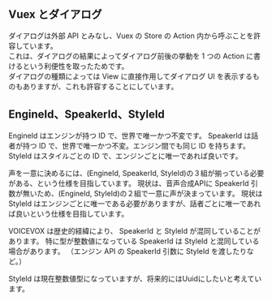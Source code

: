## Vuex とダイアログ

ダイアログは外部 API とみなし、Vuex の Store の Action 内から呼ぶことを許容しています。  
これは、ダイアログの結果によってダイアログ前後の挙動を 1 つの Action に書けるという利便性を取ったためです。  
ダイアログの種類によっては View に直接作用してダイアログ UI を表示するものもありますが、これも許容することにしています。

## EngineId、SpeakerId、StyleId

EngineId はエンジンが持つ ID で、世界で唯一かつ不変です。
SpeakerId は話者が持つ ID で、世界で唯一かつ不変。エンジン間でも同じ ID を持ちます。
StyleId はスタイルごとの ID で、エンジンごとに唯一であれば良いです。

声を一意に決めるには、(EngineId, SpeakerId, StyleId)の３組が揃っている必要がある、という仕様を目指しています。
現状は、音声合成APIに SpeakerId 引数が無いため、(EngineId, StyleId)の２組で一意に声が決まっています。
現状は StyleId はエンジンごとに唯一である必要がありますが、話者ごとに唯一であれば良いという仕様を目指しています。

VOICEVOX は歴史的経緯により、 SpeakerId と StyleId が混同していることがあります。
特に型が整数値になっている SpeakerId は StyleId と混同している場合があります。
（エンジン API の SpeakerId 引数に StyleId を渡したりなど。）

StyleId は現在整数値型になっていますが、将来的にはUuidにしたいと考えています。
